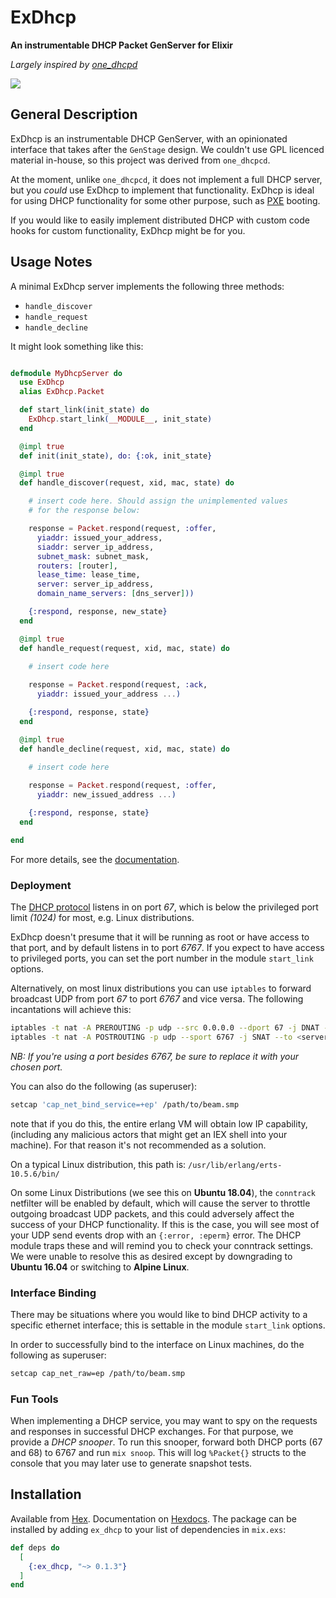 # ExDhcp

**An instrumentable DHCP Packet GenServer for Elixir**

_Largely inspired by [one_dhcpd][1]_

<a href="https://travis-ci.com/RstorLabs/ex_dhcp"><img src="https://api.travis-ci.com/RstorLabs/ex_dhcp.svg?branch=master"/></a>

## General Description

ExDhcp is an instrumentable DHCP GenServer, with an opinionated interface that 
takes after the `GenStage` design.  We couldn't use GPL licenced material 
in-house, so this project was derived from `one_dhcpcd`. 

At the moment, unlike `one_dhcpcd`, it does not implement a full DHCP server, 
but you *could* use ExDhcp to implement that functionality. ExDhcp is ideal for 
using DHCP functionality for some other purpose, such as [PXE][2] booting.

If you would like to easily implement distributed DHCP with custom code hooks 
for custom functionality, ExDhcp might be for you.

## Usage Notes

A minimal ExDhcp server implements the following three methods:
- `handle_discover`
- `handle_request`
- `handle_decline`

It might look something like this:

```elixir

defmodule MyDhcpServer do
  use ExDhcp
  alias ExDhcp.Packet

  def start_link(init_state) do
    ExDhcp.start_link(__MODULE__, init_state)
  end

  @impl true
  def init(init_state), do: {:ok, init_state}

  @impl true
  def handle_discover(request, xid, mac, state) do

    # insert code here. Should assign the unimplemented values 
    # for the response below:

    response = Packet.respond(request, :offer,
      yiaddr: issued_your_address,
      siaddr: server_ip_address,
      subnet_mask: subnet_mask,
      routers: [router],
      lease_time: lease_time,
      server: server_ip_address,
      domain_name_servers: [dns_server]))

    {:respond, response, new_state}
  end

  @impl true
  def handle_request(request, xid, mac, state) do
    
    # insert code here

    response = Packet.respond(request, :ack,
      yiaddr: issued_your_address ...)

    {:respond, response, state}
  end

  @impl true
  def handle_decline(request, xid, mac, state) do
    
    # insert code here

    response = Packet.respond(request, :offer,
      yiaddr: new_issued_address ...)

    {:respond, response, state}
  end

end

```
For more details, see the [documentation](https://hexdocs.pm/ex_dhcp).

### Deployment

The [DHCP protocol][3] listens in on port *67*, which is below the privileged 
port limit *(1024)* for most, e.g. Linux distributions.

ExDhcp doesn't presume that it will be running as root or have access to that 
port, and by default listens in to port *6767*.  If you expect to have access 
to privileged ports, you can set the port number in the module `start_link` 
options.

Alternatively, on most linux distributions you can use `iptables` to forward 
broadcast UDP from port *67* to port *6767* and vice versa.  The following 
incantations will achieve this:

```bash
iptables -t nat -A PREROUTING -p udp --src 0.0.0.0 --dport 67 -j DNAT --to 0.0.0.0:6767
iptables -t nat -A POSTROUTING -p udp --sport 6767 -j SNAT --to <server ip address>:67
```
_NB: If you're using a port besides *6767*, be sure to replace it with your chosen port._

You can also do the following (as superuser):
```bash
setcap 'cap_net_bind_service=+ep' /path/to/beam.smp
```

note that if you do this, the entire erlang VM will obtain low IP capability, 
(including any malicious actors that might get an IEX shell into your machine).
For that reason it's not recommended as a solution.

On a typical Linux distribution, this path is: `/usr/lib/erlang/erts-10.5.6/bin/`

On some Linux Distributions (we see this on **Ubuntu 18.04**), the `conntrack`
netfilter will be enabled by default, which will cause the server to throttle 
outgoing broadcast UDP packets, and this could adversely affect the success of 
your DHCP functionality.  If this is the case, you will see most of your UDP 
send events drop with an `{:error, :eperm}` error.  The DHCP module traps these 
and will remind you to check your conntrack settings.  We were unable to 
resolve this as desired except by downgrading to **Ubuntu 16.04** or switching
to **Alpine Linux**.


### Interface Binding

There may be situations where you would like to bind DHCP activity to a specific 
ethernet interface; this is settable in the module `start_link` options.

In order to successfully bind to the interface on Linux machines, do the 
following as superuser:

```bash
setcap cap_net_raw=ep /path/to/beam.smp
```

### Fun Tools

When implementing a DHCP service, you may want to spy on the requests and responses
in successful DHCP exchanges.  For that purpose, we provide a *DHCP snooper*.  To
run this snooper, forward both DHCP ports (67 and 68) to 6767 and run `mix snoop`.
This will log `%Packet{}` structs to the console that you may later use to generate
snapshot tests.

## Installation

Available from [Hex](https://hex.pm/packages/ex_dhcp). 
Documentation on [Hexdocs](https://hexdocs.pm/ex_dhcp/ExDhcp.html).
The package can be installed by adding `ex_dhcp` to your list of dependencies in `mix.exs`:

```elixir
def deps do
  [
    {:ex_dhcp, "~> 0.1.3"}
  ]
end
```

<!-- References -->
[1]: https://github.com/fhunleth/one_dhcpd
[2]: https://en.wikipedia.org/wiki/Preboot_Execution_Environment
[3]: https://en.wikipedia.org/wiki/Dynamic_Host_Configuration_Protocol
